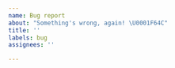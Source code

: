 ```yaml
---
name: Bug report
about: "Something's wrong, again! \U0001F64C"
title: ''
labels: bug
assignees: ''

---
```



